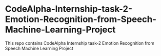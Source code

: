 # CodeAlpha-Internship-task-2-Emotion-Recognition-from-Speech-Machine-Learning-Project
This repo contains  CodeAlpha Internship task-2 Emotion Recognition from Speech Machine Learning Project
